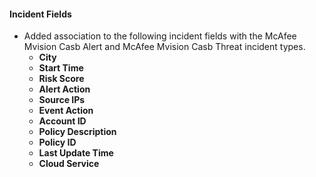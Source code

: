 
#### Incident Fields
- Added association to the following incident fields with the McAfee Mvision Casb Alert and McAfee Mvision Casb Threat incident types.
  - **City**
  - **Start Time**
  - **Risk Score**
  - **Alert Action**
  - **Source IPs**
  - **Event Action**
  - **Account ID**
  - **Policy Description**
  - **Policy ID**
  - **Last Update Time**
  - **Cloud Service**
